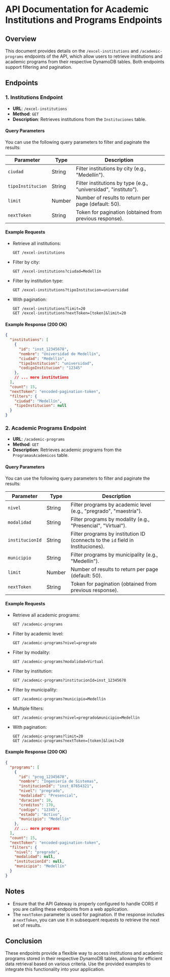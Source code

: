 # API Documentation for Academic Institutions and Programs Endpoints

## Overview

This document provides details on the `/excel-institutions` and `/academic-programs` endpoints of the API, which allow users to retrieve institutions and academic programs from their respective DynamoDB tables. Both endpoints support filtering and pagination.

## Endpoints

### 1. Institutions Endpoint

- **URL**: `/excel-institutions`
- **Method**: `GET`
- **Description**: Retrieves institutions from the `Instituciones` table.

#### Query Parameters

You can use the following query parameters to filter and paginate the results:

| Parameter      | Type   | Description                                                                 |
|----------------|--------|-----------------------------------------------------------------------------|
| `ciudad`       | String | Filter institutions by city (e.g., "Medellín").                           |
| `tipoInstitucion` | String | Filter institutions by type (e.g., "universidad", "instituto").         |
| `limit`        | Number | Number of results to return per page (default: 50).                       |
| `nextToken`    | String | Token for pagination (obtained from previous response).                    |

#### Example Requests

- Retrieve all institutions:
  ```
  GET /excel-institutions
  ```

- Filter by city:
  ```
  GET /excel-institutions?ciudad=Medellín
  ```

- Filter by institution type:
  ```
  GET /excel-institutions?tipoInstitucion=universidad
  ```

- With pagination:
  ```
  GET /excel-institutions?limit=20
  GET /excel-institutions?nextToken=[token]&limit=20
  ```

#### Example Response (200 OK)
```json
{
  "institutions": [
    {
      "id": "inst_12345678",
      "nombre": "Universidad de Medellín",
      "ciudad": "Medellín",
      "tipoInstitucion": "universidad",
      "codigoInstitucion": "12345"
    },
    // ... more institutions
  ],
  "count": 15,
  "nextToken": "encoded-pagination-token",
  "filters": {
    "ciudad": "Medellín",
    "tipoInstitucion": null
  }
}
```

### 2. Academic Programs Endpoint

- **URL**: `/academic-programs`
- **Method**: `GET`
- **Description**: Retrieves academic programs from the `ProgramasAcademicos` table.

#### Query Parameters

You can use the following query parameters to filter and paginate the results:

| Parameter      | Type   | Description                                                                 |
|----------------|--------|-----------------------------------------------------------------------------|
| `nivel`        | String | Filter programs by academic level (e.g., "pregrado", "maestría").         |
| `modalidad`    | String | Filter programs by modality (e.g., "Presencial", "Virtual").               |
| `institucionId`| String | Filter programs by institution ID (connects to the `id` field in Instituciones). |
| `municipio`    | String | Filter programs by municipality (e.g., "Medellín").                       |
| `limit`        | Number | Number of results to return per page (default: 50).                       |
| `nextToken`    | String | Token for pagination (obtained from previous response).                    |

#### Example Requests

- Retrieve all academic programs:
  ```
  GET /academic-programs
  ```

- Filter by academic level:
  ```
  GET /academic-programs?nivel=pregrado
  ```

- Filter by modality:
  ```
  GET /academic-programs?modalidad=Virtual
  ```

- Filter by institution:
  ```
  GET /academic-programs?institucionId=inst_12345678
  ```

- Filter by municipality:
  ```
  GET /academic-programs?municipio=Medellín
  ```

- Multiple filters:
  ```
  GET /academic-programs?nivel=pregrado&municipio=Medellín
  ```

- With pagination:
  ```
  GET /academic-programs?limit=20
  GET /academic-programs?nextToken=[token]&limit=20
  ```

#### Example Response (200 OK)
```json
{
  "programs": [
    {
      "id": "prog_12345678",
      "nombre": "Ingeniería de Sistemas",
      "institucionId": "inst_87654321",
      "nivel": "pregrado",
      "modalidad": "Presencial",
      "duracion": 10,
      "creditos": 170,
      "codigo": "12345",
      "estado": "Activo",
      "municipio": "Medellín"
    },
    // ... more programs
  ],
  "count": 15,
  "nextToken": "encoded-pagination-token",
  "filters": {
    "nivel": "pregrado",
    "modalidad": null,
    "institucionId": null,
    "municipio": "Medellín"
  }
}
```

## Notes

- Ensure that the API Gateway is properly configured to handle CORS if you are calling these endpoints from a web application.
- The `nextToken` parameter is used for pagination. If the response includes a `nextToken`, you can use it in subsequent requests to retrieve the next set of results.

## Conclusion

These endpoints provide a flexible way to access institutions and academic programs stored in their respective DynamoDB tables, allowing for efficient data retrieval based on various criteria. Use the provided examples to integrate this functionality into your application.